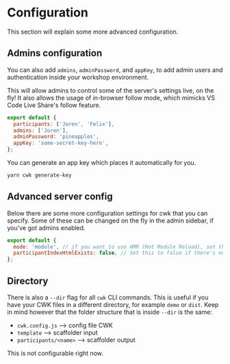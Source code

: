 # Configuration

This section will explain some more advanced configuration.

## Admins configuration

You can also add `admins`, `adminPassword`, and `appKey`, to add admin users and authentication inside your workshop environment.

This will allow admins to control some of the server's settings live, on the fly! It also allows the usage of in-browser follow mode, which mimicks VS Code Live Share's follow feature.

```js
export default {
  participants: ['Joren', 'Felix'],
  admins: ['Joren'],
  adminPassword: 'pineapples',
  appKey: 'some-secret-key-here',
};
```

You can generate an app key which places it automatically for you.

```sh
yarn cwk generate-key
```

## Advanced server config

Below there are some more configuration settings for cwk that you can specify. Some of these can be changed on the fly in the admin sidebar, if you've got admins enabled.

```js
export default {
  mode: 'module', // if you want to use HMR (Hot Module Reload), set this to module and make sure participant index.js exports a template or DOM node.
  participantIndexHtmlExists: false, // Set this to false if there's no index.html for the participants. Will remove the "View" button in the participant views, because there is nothing to href to.
};
```

## Directory

There is also a `--dir` flag for all `cwk` CLI commands. This is useful if you have your CWK files in a different directory, for example `demo` or `dist`. Keep in mind however that the folder structure that is  inside `--dir` is the same:

- `cwk.config.js` --> config file CWK
- `template` --> scaffolder input
- `participants/<name>` --> scaffolder output

This is not configurable right now.
